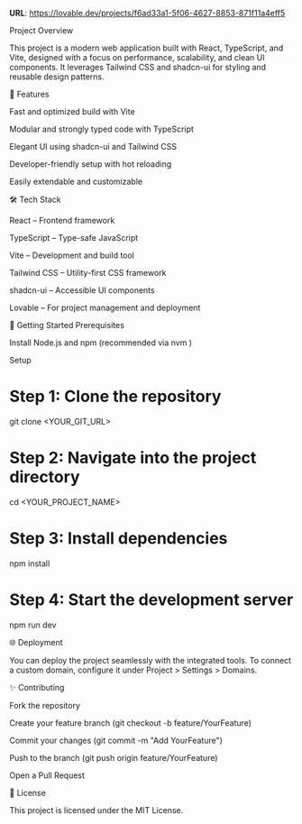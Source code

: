 **URL**: https://lovable.dev/projects/f6ad33a1-5f06-4627-8853-871f11a4eff5

Project Overview

This project is a modern web application built with React, TypeScript, and Vite, designed with a focus on performance, scalability, and clean UI components. It leverages Tailwind CSS and shadcn-ui for styling and reusable design patterns.

🚀 Features

Fast and optimized build with Vite

Modular and strongly typed code with TypeScript

Elegant UI using shadcn-ui and Tailwind CSS

Developer-friendly setup with hot reloading

Easily extendable and customizable

🛠️ Tech Stack

React – Frontend framework

TypeScript – Type-safe JavaScript

Vite – Development and build tool

Tailwind CSS – Utility-first CSS framework

shadcn-ui – Accessible UI components

Lovable – For project management and deployment

📂 Getting Started
Prerequisites

Install Node.js
 and npm (recommended via nvm
)

Setup
# Step 1: Clone the repository
git clone <YOUR_GIT_URL>

# Step 2: Navigate into the project directory
cd <YOUR_PROJECT_NAME>

# Step 3: Install dependencies
npm install

# Step 4: Start the development server
npm run dev

🌐 Deployment

You can deploy the project seamlessly with the integrated tools.
To connect a custom domain, configure it under Project > Settings > Domains.

✨ Contributing

Fork the repository

Create your feature branch (git checkout -b feature/YourFeature)

Commit your changes (git commit -m "Add YourFeature")

Push to the branch (git push origin feature/YourFeature)

Open a Pull Request

📜 License

This project is licensed under the MIT License.

